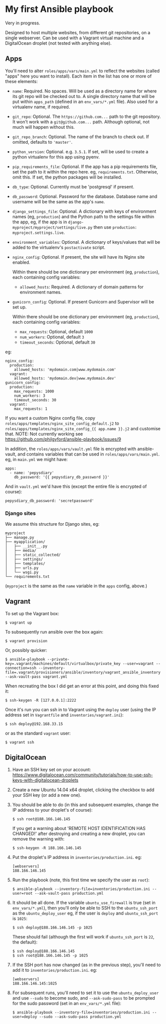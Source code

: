 # My first Ansible playbook

Very in progress.

Designed to host multiple websites, from different git repositories, on a single webserver. Can be used with a Vagrant virtual machine and a DigitalOcean droplet (not tested with anything else).


## Apps

You'll need to alter `roles/apps/vars/main.yml` to reflect the websites (called "apps" here you want to install). Each item in the list has one or more of these elements:

* `name`: Required. No spaces. Will be used as a directory name for where its git repo will be checked out to. A single directory name that will be put within `apps_path` (defined in an `env_vars/*.yml` file). Also used for a virtualenv name, if required.

* `git_repo`: Optional. The `https://github.com...` path to the git repository. It won't work with a `git@github.com...` path. Although optional, not much will happen without this.

* `git_repo_branch`: Optional. The name of the branch to check out. If omitted, defaults to `'master'`.

* `python_version`: Optional. e.g. `3.5.1`. If set, will be used to create a python virtualenv for this app using pyenv.

* `pip_requirements_file`: Optional. If the app has a pip requirements file, set the path to it within the repo here. eg, `requirements.txt`. Otherwise, omit this. If set, the python packages will be installed.

* `db_type`: Optional. Currently must be 'postgresql' if present.

* `db_password`: Optional. Password for the database. Database name and username will be the same as the app's `name`.

* `django_settings_file`: Optional. A dictionary with keys of environment names (eg, `production`) and the Python path to the settings file within the app, eg, if the app is in `django-myproject/myproject/settings/live.py` then use `production: myproject.settings.live`.

* `environment_variables`: Optional. A dictionary of keys/values that will be added to the virtualenv's `postactivate` script.

* `nginx_config`: Optional. If present, the site will have its Nginx site enabled.

    Within there should be one dictionary per environment (eg, `production`), each containing config variables:
    * `allowed_hosts`: Required. A dictionary of domain patterns for environment names.

* `gunicorn_config`: Optional. If present Gunicorn and Supervisor will be set up.

    Within there should be one dictionary per environment (eg, `production`), each containing config variables:
    * `max_requests`: Optional, default `1000`
    * `num_workers`: Optional, default `3`
    * `timeout_seconds`: Optional, default `30`

eg:

    nginx_config:
      production:
        allowed_hosts: 'mydomain.com|www.mydomain.com'
      vagrant:
        allowed_hosts: 'mydomain.dev|www.mydomain.dev'
    gunicorn_config:
      production:
        max_requests: 1000
        num_workers: 3
        timeout_seconds: 30
      vagrant:
        max_requests: 1

If you want a custom Nginx config file, copy `roles/apps/templates/nginx_site_config_default.j2` to `roles/apps/templates/nginx_site_config_{{ app.name }}.j2` and customise that. NOTE: Not currently working see https://github.com/philgyford/ansible-playbook/issues/9

In addition, the `roles/apps/vars/vault.yml` file is encrypted with ansible-vault, and contains variables that can be used in `roles/apps/vars/main.yml`. eg, in `main.yml` we might have:

    apps:
	  - name: 'pepysdiary'
	    db_password: '{{ pepysdiary_db_password }}'

And in `vault.yml` we'd have this (except the entire file is encrypted of course):

	pepysdiary_db_password: 'secretpassword'

### Django sites

We assume this structure for Django sites, eg:

```
myproject
├── manage.py
├── myapplication/
│   ├── __init__.py
│   ├── media/
│   ├── static_collected/
│   ├── settings/
│   ├── templates/
│   ├── urls.py
│   └── wsgi.py
└── requirements.txt
```

(`myproject` is the same as the `name` variable in the `apps` config, above.)


## Vagrant

To set up the Vagrant box:

	$ vagrant up

To subsequently run ansible over the box again:

	$ vagrant provision

Or, possibly quicker:

	$ ansible-playbook --private-key=.vagrant/machines/default/virtualbox/private_key --user=vagrant --connection=ssh --inventory-file=.vagrant/provisioners/ansible/inventory/vagrant_ansible_inventory --ask-vault-pass vagrant.yml

When recreating the box I did get an error at this point, and doing this fixed it:

	$ ssh-keygen -R [127.0.0.1]:2222

Once it's run you can ssh in to Vagrant using the `deploy` user (using the IP address set in `Vagrantfile` and `inventories/vagrant.ini`):

	$ ssh deploy@192.168.33.15

or as the standard `vagrant` user:

	$ vagrant ssh


## DigitalOcean

1. Have an SSH key set on your account: https://www.digitalocean.com/community/tutorials/how-to-use-ssh-keys-with-digitalocean-droplets

2. Create a new Ubuntu 14.04 x64 droplet, clicking the checkbox to add your SSH key (or add a new one).

3. You should be able to do (in this and subsequent examples, change the IP address to your droplet's of course):

	```
	$ ssh root@188.166.146.145
	```

	If you get a warning about 'REMOTE HOST IDENTIFICATION HAS CHANGED!' after destroying and creating a new droplet, you can remove the warning with:

	```
	$ ssh-keygen -R 188.166.146.145
	```

4. Put the droplet's IP address in `inventories/production.ini`. eg:

	```
	[webservers]
	188.166.146.145
	```

5. Run the playbook (note, this first time we specify the user as `root`):

	```
	$ ansible-playbook --inventory-file=inventories/production.ini --user=root --ask-vault-pass production.yml
	```

6. It should be all done. If the variable `ubuntu_use_firewall` is true (set in `env_vars/*.yml`), then you'll only be able to SSH to the `ubuntu_ssh_port` as the `ubuntu_deploy_user` eg, if the user is `deploy` and `ubuntu_ssh_port` is `1025`:

	```
	$ ssh deploy@188.166.146.145 -p 1025
	```

	These should fail (although the first will work if `ubuntu_ssh_port` is `22`, the default):

	```
	$ ssh deploy@188.166.146.145
	$ ssh root@188.166.146.145 -p 1025
	```

7. If the SSH port has now changed (as in the previous step), you'll need to add it to `inventories/production.ini`. eg:

	```
	[webservers]
	188.166.146.145:1025
	```

8. For subsequent runs, you'll need to set it to use the `ubuntu_deploy_user` and use `--sudo` to become sudo, and `--ask-sudo-pass` to be prompted for the sudo password (set in an `env_vars/*.yml` file):

	```
	$ ansible-playbook --inventory-file=inventories/production.ini --user=deploy --sudo --ask-sudo-pass production.yml
	```
